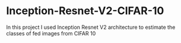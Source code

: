 # Inception-Resnet-V2-CIFAR-10
In this project I used Inception Resnet V2 architecture to estimate the classes of fed images from CIFAR 10
